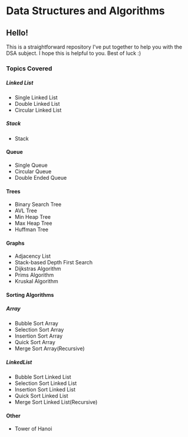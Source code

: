 # Data Structures and Algorithms
## Hello!
This is a straightforward repository I've put together to help you with the DSA subject. I hope this is helpful to you. Best of luck :)

### Topics Covered

##### Linked List

- Single Linked List
- Double Linked List
- Circular Linked List

##### Stack

- Stack

#### Queue

- Single Queue
- Circular Queue
- Double Ended Queue

#### Trees

- Binary Search Tree
- AVL Tree
- Min Heap Tree
- Max Heap Tree
- Huffman Tree

#### Graphs

- Adjacency List
- Stack-based Depth First Search
- Dijkstras Algorithm
- Prims Algorithm
- Kruskal Algorithm

#### Sorting Algorithms
##### Array
- Bubble Sort Array
- Selection Sort Array
- Insertion Sort Array
- Quick Sort Array
- Merge Sort Array(Recursive)


##### LinkedList
- Bubble Sort Linked List
- Selection Sort Linked List
- Insertion Sort Linked List
- Quick Sort Linked List
- Merge Sort Linked List(Recursive)

#### Other
- Tower of Hanoi
